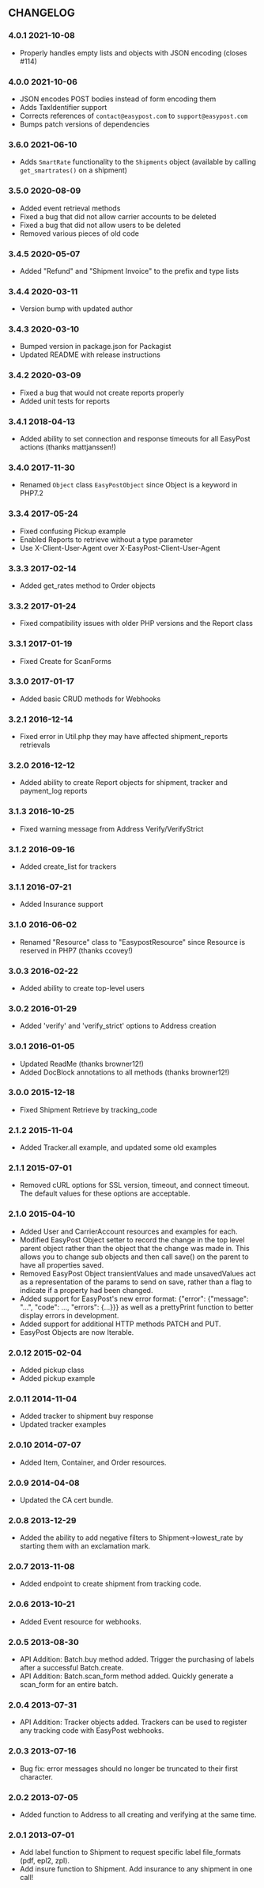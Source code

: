 ## CHANGELOG

### 4.0.1 2021-10-08

* Properly handles empty lists and objects with JSON encoding (closes #114)

### 4.0.0 2021-10-06

* JSON encodes POST bodies instead of form encoding them
* Adds TaxIdentifier support
* Corrects references of `contact@easypost.com` to `support@easypost.com`
* Bumps patch versions of dependencies

### 3.6.0 2021-06-10

* Adds `SmartRate` functionality to the `Shipments` object (available by calling `get_smartrates()` on a shipment)

### 3.5.0 2020-08-09

* Added event retrieval methods
* Fixed a bug that did not allow carrier accounts to be deleted
* Fixed a bug that did not allow users to be deleted
* Removed various pieces of old code


### 3.4.5 2020-05-07

* Added "Refund" and "Shipment Invoice" to the prefix and type lists


### 3.4.4 2020-03-11

* Version bump with updated author


### 3.4.3 2020-03-10

* Bumped version in package.json for Packagist
* Updated README with release instructions


### 3.4.2 2020-03-09

* Fixed a bug that would not create reports properly
* Added unit tests for reports


### 3.4.1 2018-04-13

* Added ability to set connection and response timeouts for all EasyPost actions (thanks mattjanssen!)


### 3.4.0 2017-11-30

* Renamed `Object` class `EasyPostObject` since Object is a keyword in PHP7.2


### 3.3.4 2017-05-24

* Fixed confusing Pickup example
* Enabled Reports to retrieve without a type parameter
* Use X-Client-User-Agent over X-EasyPost-Client-User-Agent


### 3.3.3 2017-02-14

* Added get_rates method to Order objects


### 3.3.2 2017-01-24

* Fixed compatibility issues with older PHP versions and the Report class


### 3.3.1 2017-01-19

* Fixed Create for ScanForms


### 3.3.0 2017-01-17

* Added basic CRUD methods for Webhooks


### 3.2.1 2016-12-14

* Fixed error in Util.php they may have affected shipment_reports retrievals


### 3.2.0 2016-12-12

* Added ability to create Report objects for shipment, tracker and payment_log reports


### 3.1.3 2016-10-25

* Fixed warning message from Address Verify/VerifyStrict


### 3.1.2 2016-09-16

* Added create_list for trackers


### 3.1.1 2016-07-21

* Added Insurance support


### 3.1.0 2016-06-02

* Renamed "Resource" class to "EasypostResource" since Resource is reserved in PHP7 (thanks ccovey!)


### 3.0.3 2016-02-22

* Added ability to create top-level users


### 3.0.2 2016-01-29

* Added 'verify' and 'verify_strict' options to Address creation


### 3.0.1 2016-01-05

* Updated ReadMe (thanks browner12!)
* Added DocBlock annotations to all methods (thanks browner12!)


### 3.0.0 2015-12-18

* Fixed Shipment Retrieve by tracking_code


### 2.1.2 2015-11-04

* Added Tracker.all example, and updated some old examples


### 2.1.1 2015-07-01

* Removed cURL options for SSL version, timeout, and connect timeout. The
default values for these options are acceptable.


### 2.1.0 2015-04-10

* Added User and CarrierAccount resources and examples for each.
* Modified EasyPost Object setter to record the change in the top level parent
object rather than the object that the change was made in. This allows you to
change sub objects and then call save() on the parent to have all properties
saved.
* Removed EasyPost Object transientValues and made unsavedValues act as a
representation of the params to send on save, rather than a flag to indicate
if a property had been changed.
* Added support for EasyPost's new error format: {"error": {"message": "...",
"code": ..., "errors": {...}}} as well as a prettyPrint function to better
display errors in development.
* Added support for additional HTTP methods PATCH and PUT.
* EasyPost Objects are now Iterable.


### 2.0.12 2015-02-04

* Added pickup class
* Added pickup example


### 2.0.11 2014-11-04

* Added tracker to shipment buy response
* Updated tracker examples


### 2.0.10 2014-07-07

* Added Item, Container, and Order resources.


### 2.0.9 2014-04-08

* Updated the CA cert bundle.


### 2.0.8 2013-12-29

* Added the ability to add negative filters to Shipment->lowest_rate by starting them with an exclamation mark.


### 2.0.7 2013-11-08

* Added endpoint to create shipment from tracking code.


### 2.0.6 2013-10-21

* Added Event resource for webhooks.


### 2.0.5 2013-08-30

* API Addition: Batch.buy method added. Trigger the purchasing of labels after a successful Batch.create.
* API Addition: Batch.scan_form method added. Quickly generate a scan_form for an entire batch.


### 2.0.4 2013-07-31

* API Addition: Tracker objects added. Trackers can be used to register any tracking code with EasyPost webhooks.


### 2.0.3 2013-07-16

* Bug fix: error messages should no longer be truncated to their first character.


### 2.0.2 2013-07-05

* Added function to Address to all creating and verifying at the same time.


### 2.0.1 2013-07-01

* Add label function to Shipment to request specific label file_formats (pdf, epl2, zpl).
* Add insure function to Shipment. Add insurance to any shipment in one call!
